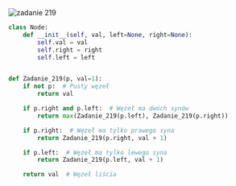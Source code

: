 <picture>
  <source srcset="../../srt/zbior_zadan/219.png" media="(prefers-color-scheme: light)">
  <source srcset="../../srt/zbior_zadan/black_219.png" media="(prefers-color-scheme: dark)">
  <img src="../../srt/zbior_zadan/black_219.png" alt="zadanie 219">
</picture>

```python
class Node:
    def __init__(self, val, left=None, right=None):
        self.val = val
        self.right = right
        self.left = left


def Zadanie_219(p, val=1):
    if not p:  # Pusty węzeł
        return val

    if p.right and p.left:  # Węzeł ma dwóch synów
        return max(Zadanie_219(p.left), Zadanie_219(p.right))

    if p.right:  # Węzeł ma tylko prawego syna
        return Zadanie_219(p.right, val + 1)

    if p.left:  # Węzeł ma tylko lewego syna
        return Zadanie_219(p.left, val + 1)

    return val  # Węzeł liścia
```

